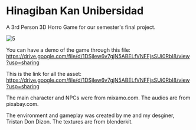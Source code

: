 # Hinagiban Kan Unibersidad

  A 3rd Person 3D Horro Game for our semester's final project.

![5](https://github.com/ejsinfuego/horror-game-godot/assets/67304574/e77c14aa-2119-4640-8907-ce0235e93f11)






You can have a demo of the game through this file: https://drive.google.com/file/d/1DSjlew6v7gjN5ABELfVNFFjsSUi0RbI8/view?usp=sharing

This is the link for all the asset: https://drive.google.com/file/d/1DSjlew6v7gjN5ABELfVNFFjsSUi0RbI8/view?usp=sharing

The main character and NPCs were from mixamo.com. The audios are from pixabay.com.

The environment and gameplay was created by me and my desginer, Tristan Don Dizon. The textures are from blenderkit. 
